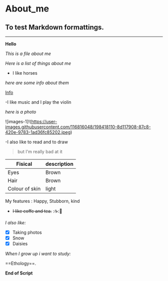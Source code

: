 # About_me

## To test Markdown formattings.  
---
**Hello**

*This is a file about me* 

*Here is a list of things about me*

- I like horses

*here are some info about them*

[Info](https://en.wikipedia.org/wiki/Horse)

-I like music  and I play the violin 

*here is a photo*

![images-1]!(https://user-images.githubusercontent.com/116816048/198418110-8d117908-87c8-420e-9783-1ad36fc85202.jpeg)



-I also like to read and to draw 

> but I'm really bad at it

| Fisical | description |
| ----------- | ----------- |
| Eyes | Brown |
| Hair  | Brown |
|Colour of skin| light|


My features 
: Happy, Stubborn, kind

- ~~I like coffe and tea.~~ :☕::tea:

*I also like:*

- [x] Taking photos  
- [x] Snow 
- [x] Daisies

*When I grow up i want to study:*

==Ethology==.

**End of Script**
